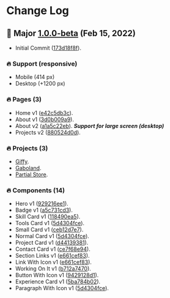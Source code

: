 # Change Log 

## 🚀 Major [1.0.0-beta](https://github.com/gabrielba15/gaboland/releases/tag/v1.0.0) (Feb 15, 2022)

- Initial Commit ([173d18f8f](https://github.com/gabrielba15/portfolio/commit/173d18f8fbd7862a7e1ee63a9723fb5d2c438d29)).

### 🔥 Support (responsive)

- Mobile (414 px)
- Desktop (+1200 px)

### 🔥 Pages (3)
- Home v1 ([e42c5db3c](https://github.com/gabrielba15/portfolio/commit/e42c5db3c4ae633b8b4e13860b976739658c204e)).
- About v1 ([3d0b009a9](https://github.com/gabrielba15/gaboland/commit/3d0b009a9c03c9ac45dc8f81659630df91bec8fa)).
- About v2 ([a1a5c22eb](https://github.com/gabrielba15/gaboland/commit/a1a5c22eb30c930e5c5495fad3dc038ef59bb73e)).
***Support for large screen (desktop)***
- Projects v2 ([880524d0d](https://github.com/gabrielba15/gaboland/commit/880524d0d73a43c17949b907d2efa10d952103df)).


### 🔥 Projects (3)

- [Giffy](https://gatsby.gabo.land/giffy).
- [Gaboland](https://gatsby.gabo.land/gaboland).
- [Partial Store](https://gatsby.gabo.land/partial-store).

### 🔥 Components (14)

- Hero v1 ([929216ee1](https://github.com/gabrielba15/portfolio/commit/929216ee1e79b6cb9369d09b14b5b20c874dc30c)).
- Badge v1 ([a5c731cd3](https://github.com/gabrielba15/portfolio/commit/a5c731cd3ad0f2912cf001d55670bb9ae430a4c7)).
- Skill Card v1 ([118490ea5](https://github.com/gabrielba15/portfolio/commit/118490ea582c1941ffc3468bb448d5c79a6c1eb1)).
- Tools Card v1 ([5d4304fce](https://github.com/gabrielba15/gaboland/commit/5d4304fcee1bd26262d3b285a1f1806b95302b93)).
- Small Card v1 ([ceb12d7e7](https://github.com/gabrielba15/portfolio/commit/ceb12d7e7dd9ae12b8dedf480bfe7b9d58c523c8)).
- Normal Card v1 ([5d4304fce](https://github.com/gabrielba15/gaboland/commit/5d4304fcee1bd26262d3b285a1f1806b95302b93)).
- Project Card v1 ([d44139381](https://github.com/gabrielba15/portfolio/commit/d44139381dd21d479737d89ac6537e9612eb2f2b)).
- Contact Card v1 ([ce7f68e94](https://github.com/gaboland/portfolio/commit/ce7f68e94acad77cb4f3bd51b1192b535dcb51f2)).
- Section Links v1 ([e661cef83](https://github.com/gabrielba15/portfolio/commit/e661cef836914fd55dfb1dd641289bba1d2c61bd)).
- Link With Icon v1 ([e661cef83](https://github.com/gabrielba15/portfolio/commit/e661cef836914fd55dfb1dd641289bba1d2c61bd)).
- Working On It v1 ([b712a7470](https://github.com/gabrielba15/gaboland/commit/b712a7470fb3cd581986b951467555b30972c65a)).
- Button With Icon v1 ([9429128d1](https://github.com/gaboland/portfolio/commit/9429128d1daa583635f548c3241787e38722dd29)).
- Experience Card v1 ([5ba784b02](https://github.com/gaboland/portfolio/commit/5ba784b028bc30b11d5651b43042ef4dced08f58)).
- Paragraph With Icon v1 ([5d4304fce](https://github.com/gabrielba15/gaboland/commit/5d4304fcee1bd26262d3b285a1f1806b95302b93)).
